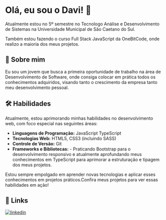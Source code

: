 # Olá, eu sou o Davi! 👋
Atualmente estou no 5º semestre no Tecnologo Análise e Desenvolvimento de Sistemas na Universidade Municipal de São Caetano do Sul.

Também estou fazendo o curso Full Stack JavaScript da OneBitCode, onde realizo a maioria dos meus projetos.

## 🚀 Sobre mim
Eu sou um jovem que busca a primeira oportunidade de trabalho na área de Desenvolvimento de Software, onde consiga colocar em prática todos os conhecimentos adquiridos, visando tanto o crescimento da empresa tanto meu desenvolvimento pessoal. 

## 🛠 Habilidades
Atualmente, estou aprimorando minhas habilidades no desenvolvimento web, com foco especial nas seguintes áreas:

- **Linguagens de Programação:** JavaScript TypeScript
- **Tecnologias Web:** HTML5, CSS3 (incluindo SASS)
- **Controle de Versão:** Git
- **Frameworks e Bibliotecas:** - Praticando Bootstrap para o desenvolvimento responsivo e atualmente aprofundando meus conhecimentos em TypeScript para aprimorar a estruturação e tipagem dos meus projetos.

Estou sempre empolgado em aprender novas tecnologias e aplicar esses conhecimentos em projetos práticos.Confira meus projetos para ver essas habilidades em ação!



## 🔗 Links
[![linkedin](https://img.shields.io/badge/linkedin-0A66C2?style=for-the-badge&logo=linkedin&logoColor=white)](https://www.linkedin.com/in/davisanchessimão/)

